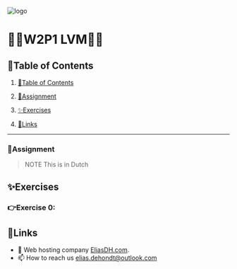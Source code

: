 ![logo](https://eliasdh.com/assets/media/images/logo-github.png)
# 💙🤍W2P1 LVM🤍💙

## 📘Table of Contents

1. [📘Table of Contents](#📘table-of-contents)
2. [📝Assignment](#📝assignment)
3. [✨Exercises](#✨exercises)

4. [🔗Links](#🔗links)

---

### 📝Assignment 
> NOTE This is in Dutch



## ✨Exercises

### 👉Exercise 0: 





## 🔗Links
- 👯 Web hosting company [EliasDH.com](https://eliasdh.com).
- 📫 How to reach us elias.dehondt@outlook.com